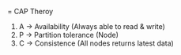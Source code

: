 = CAP Theroy

1. A -> Availability (Always able to read  & write)
2. P -> Partition tolerance (Node)
3. C -> Consistence (All nodes returns latest data)

[](CAP%20Therory/img/cap.png)